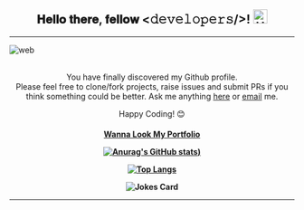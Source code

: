 <h2 align = "Center" >𝐇𝐞𝐥𝐥𝐨 𝐭𝐡𝐞𝐫𝐞, 𝐟𝐞𝐥𝐥𝐨𝐰 <𝚍𝚎𝚟𝚎𝚕𝚘𝚙𝚎𝚛𝚜/>! <a href="https://gifyu.com/image/DiOB"><img src="https://s3.gifyu.com/images/Hi.gif" alt="Hi.gif" border="0" height ="25" width ="25"/></a></h2>
<hr style="height:1px;border:none;color:#333;background-color:#00000;">

<img src="https://i.ibb.co/SK2dJvY/web.png" alt="web"  border = "0" align = "center">
</br>
</br>

<p align = "center">You have finally discovered my Github profile.</br>
Please feel free to clone/fork projects, raise issues and submit PRs if you think something could be better.
Ask me anything <a href = "https://anasportfolio3514.herokuapp.com/contact">here</a> or <a href = "mailto:mohd.anas.3514@gmail.com">email</a> me.

<p align="center">Happy Coding! 😊</p>

<h4 align="center"><a href="https://anasportfolio3514.herokuapp.com/">Wanna Look My Portfolio</a>

[![Anurag's GitHub stats](https://github-readme-stats.vercel.app/api?username=Mr-Potter-Hack&show_icons=true&theme=dark))](https://github.com/anuraghazra/github-readme-stats)

  [![Top Langs](https://github-readme-stats.vercel.app/api/top-langs/?username=Mr-Potter-Hack)](https://github.com/anuraghazra/github-readme-stats)


<img  src="https://readme-jokes.vercel.app/api?&theme=solidBlue" alt="Jokes Card" theme ="vue-dark"/>

</br>

<hr style="height:1px;border:none;color:#333;background-color:#00000;">
</br>



